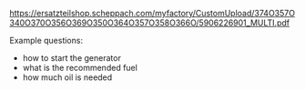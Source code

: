 
https://ersatzteilshop.scheppach.com/myfactory/CustomUpload/374O357O340O370O356O369O350O364O357O358O366O/5906226901_MULTI.pdf

Example questions:
- how to start the generator
- what is the recommended fuel
- how much oil is needed